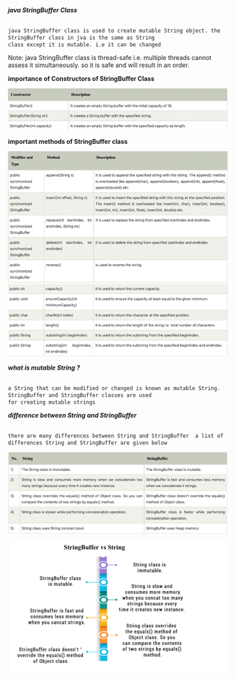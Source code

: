 ***java StringBuffer Class***

```text

java StringBuffer class is used to create mutable String object. the StringBuffer class in jva is the same as String
class except it is mutable. i.e it can be changed

```

Note: java StringBuffer class is thread-safe i.e. multiple threads cannot assess it simultaneously. so it is safe and 
will result in an order.

**importance of Constructors of StringBuffer Class**

![img.png](../img/img_oct04_1.png)

**important methods of StringBuffer class**

![img_1.png](../img/img_oct04_2.png)
![img_2.png](../img/img_oct4_3.png)

***what is mutable String ?***

```text

a String that can be modified or changed is known as mutable String. StringBuffer and StringBuffer classes are used
for creating mutable strings

```

***difference between String and StringBuffer***

```text

there are many differences between String and StringBuffer  a list of differences String and StringBuffer are given below

```

![img_3.png](../img/img_oct04_4.png)

![img_4.png](../img/img_oct04_5.png)